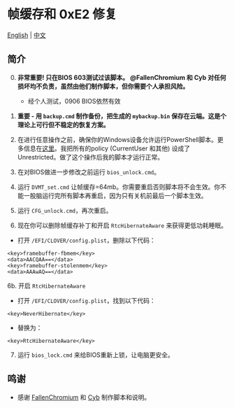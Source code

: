 # 帧缓存和 0xE2 修复

[English](README.md) | [中文](README_CN.md)

## 简介

0. <b>非常重要! 只在BIOS 603测试过该脚本。 @FallenChromium 和 Cyb 对任何损坏均不负责，虽然由他们制作脚本，但你需要个人承担风险。</b>
    - 经个人测试，0906 BIOS依然有效

1. <b>重要 - 用 `backup.cmd` 制作备份，把生成的 `mybackup.bin` 保存在云端。这是个理论上可行但不稳定的恢复方案。</b>

2. 在进行任意操作之前，确保你的Windows设备允许运行PowerShell脚本。更多信息在[这里](https://docs.microsoft.com/en-us/powershell/module/microsoft.powershell.security/set-executionpolicy?view=powershell-6)。我把所有的policy (CurrentUser 和其他) 设成了Unrestricted。做了这个操作后我的脚本才运行正常。

3. 在对BIOS做进一步修改之前运行 `bios_unlock.cmd`。

4. 运行 `DVMT_set.cmd` 让帧缓存=64mb。你需要重启否则脚本将不会生效。你不能一股脑运行完所有脚本再重启，因为只有关机前最后一个脚本生效。

5. 运行 `CFG_unlock.cmd`，再次重启。

6. 现在你可以删除帧缓存补丁和开启 `RtcHibernateAware` 来获得更低功耗睡眠。

- 打开 `/EFI/CLOVER/config.plist`，删除以下代码：
```
<key>framebuffer-fbmem</key>
<data>AACQAA==</data>
<key>framebuffer-stolenmem</key>
<data>AAAwAQ==</data>
```

6b. 开启 `RtcHibernateAware`

- 打开 `/EFI/CLOVER/config.plist`，找到以下代码：
```
<key>NeverHibernate</key>
```

- 替换为：
```
<key>RtcHibernateAware</key>
```

7. 运行 `bios_lock.cmd` 来给BIOS重新上锁，让电脑更安全。


## 鸣谢

- 感谢 [FallenChromium](https://github.com/FallenChromium) 和 [Cyb](http://4pda.ru/forum/index.php?showuser=914121) 制作脚本和说明。
